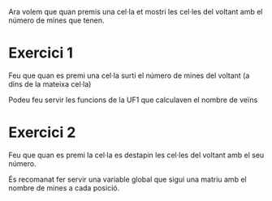 Ara volem que quan premis una cel·la et mostri les cel·les del voltant amb el número de mines que tenen.

# Exercici 1
Feu que quan es premi una cel·la surti el número de mines del voltant (a dins de la mateixa cel·la)

Podeu feu servir les funcions de la UF1 que calculaven el nombre de veïns

# Exercici 2
Feu que quan es premi la cel·la es destapin les cel·les del voltant amb el seu número.


És recomanat fer servir una variable global que sigui una matriu amb el nombre de mines a cada posició.
